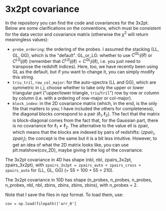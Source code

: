 ﻿# 3x2pt covariance

In the repository you can find the code and covariances for the 3x2pt. Below are some clarifications on the conventions, which must be consistent for the data vector and covariance matrix (otherwise the $\chi^2$ will return meaningless values):

* `probe_ordering`: the ordering of the probes. I assumed the stacking (LL, GL, GG), which is the "default".
GL_or_LG: whether to use $C^{GL}{ij}(\ell)$ or $C^{LG}{ij}(\ell)$ (remember that $C^{LG}{ij}(\ell) = C^{GL}{ji}(\ell)$, i.e. you just need to transpose the redshift indices). Here, too, we have recently been using GL as the default, but if you want to change it, you can simply modify this string.
* `triu_tril`, `row_col_major`: for the auto-spectra (LL and GG), which are symmetric in $i, j$, choose whether to take only the upper or lower triangular part ("upper/lower triangle, `triu`/`tril`") row by row or column by column (i.e. with a ordering of row-major or col-major).
* `block_index`: in the 2D covariance matrix (which, in the end, is the only file that matters to you; I have included the others for completeness), the diagonal blocks correspond to a pair $(\ell_1, \ell_2)$. The fact that the matrix is block-diagonal comes from the fact that, for the Gaussian part, there is no covariance for $\ell_1 \neq \ell_2$. The alternative to the value ell is zpair, which means that the blocks are indexed by pairs of redshifts: $(zpair_i, zpair_j)$; the concept is the same but it is a bit less intuitive. However, to get an idea of what the 2D matrix looks like, you can use plt.matshow(cov_2D), maybe giving it the log of the covariance.

The 3x2pt covariance in 4D has shape (nbl, nbl, zpairs_3x2pt, zpairs_3x2pt), with `zpairs_3x2pt = zpairs_auto + zpairs_cross + zpairs_auto` for (LL, GL, GG) (= 55 + 100 + 55 = 210).

The 3x2pt covariance in 10D has shape (n_probes, n_probes, n_probes, n_probes, nbl, nbl, zbins, zbins, zbins, zbins), with n_probes = 2.

Note that I save the files in npz format. To load them, use:

    cov = np.load(filepath)['arr_0']

